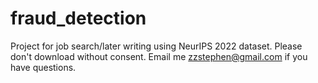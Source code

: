 # fraud_detection

Project for job search/later writing using NeurIPS 2022 dataset. Please don't download without consent. Email me zzstephen@gmail.com if you have questions. 
